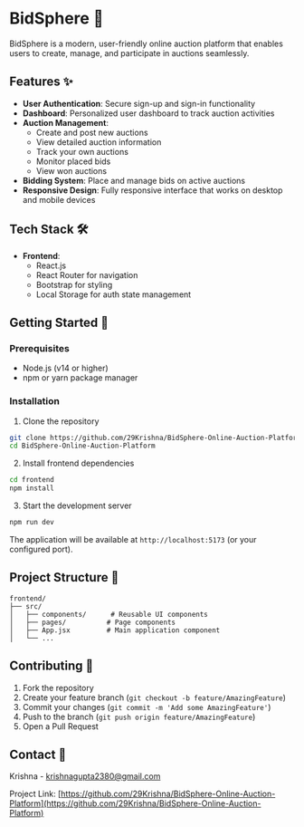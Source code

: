 # BidSphere 🎯

BidSphere is a modern, user-friendly online auction platform that enables users to create, manage, and participate in auctions seamlessly.

## Features ✨

- **User Authentication**: Secure sign-up and sign-in functionality
- **Dashboard**: Personalized user dashboard to track auction activities
- **Auction Management**:
  - Create and post new auctions
  - View detailed auction information
  - Track your own auctions
  - Monitor placed bids
  - View won auctions
- **Bidding System**: Place and manage bids on active auctions
- **Responsive Design**: Fully responsive interface that works on desktop and mobile devices

## Tech Stack 🛠️

- **Frontend**:
  - React.js
  - React Router for navigation
  - Bootstrap for styling
  - Local Storage for auth state management

## Getting Started 🚀

### Prerequisites

- Node.js (v14 or higher)
- npm or yarn package manager

### Installation

1. Clone the repository
```bash
git clone https://github.com/29Krishna/BidSphere-Online-Auction-Platform
cd BidSphere-Online-Auction-Platform
```

2. Install frontend dependencies
```bash
cd frontend
npm install
```

3. Start the development server
```bash
npm run dev
```

The application will be available at `http://localhost:5173` (or your configured port).

## Project Structure 📁

```
frontend/
├── src/
│   ├── components/      # Reusable UI components
│   ├── pages/          # Page components
│   ├── App.jsx         # Main application component
│   └── ...
```

## Contributing 🤝

1. Fork the repository
2. Create your feature branch (`git checkout -b feature/AmazingFeature`)
3. Commit your changes (`git commit -m 'Add some AmazingFeature'`)
4. Push to the branch (`git push origin feature/AmazingFeature`)
5. Open a Pull Request

## Contact 📧

Krishna - [krishnagupta2380@gmail.com](mailto:krishnagupta2380@gmail.com)

Project Link: [https://github.com/29Krishna/BidSphere-Online-Auction-Platform](https://github.com/29Krishna/BidSphere-Online-Auction-Platform) 
